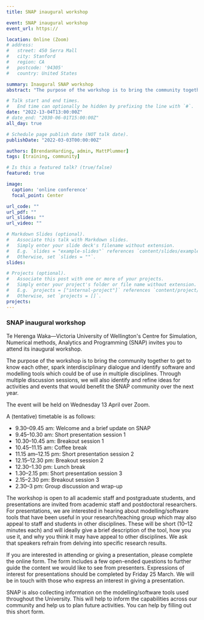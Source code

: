 ```yaml
---
title: SNAP inaugural workshop

event: SNAP inaugural workshop
event_url: https://

location: Online (Zoom)
# address:
#   street: 450 Serra Mall
#   city: Stanford
#   region: CA
#   postcode: '94305'
#   country: United States

summary: Inaugural SNAP workshop
abstract: "The purpose of the workshop is to bring the community together to get to know each other, spark interdisciplinary dialogue and identify software and modelling tools which could be of use in multiple disciplines. Through multiple discussion sessions, we will also identify and refine ideas for activities and events that would benefit the SNAP community over the next year."

# Talk start and end times.
#   End time can optionally be hidden by prefixing the line with `#`.
date: "2022-13-04T13:00:00Z"
# date_end: "2030-06-01T15:00:00Z"
all_day: true

# Schedule page publish date (NOT talk date).
publishDate: "2022-03-03T00:00:00Z"

authors: [BrendanHarding, admin, MattPlummer]
tags: [training, community]

# Is this a featured talk? (true/false)
featured: true

image:
  caption: 'online conference'
  focal_point: Center

url_code: ""
url_pdf: ""
url_slides: ""
url_video: ""

# Markdown Slides (optional).
#   Associate this talk with Markdown slides.
#   Simply enter your slide deck's filename without extension.
#   E.g. `slides = "example-slides"` references `content/slides/example-slides.md`.
#   Otherwise, set `slides = ""`.
slides:

# Projects (optional).
#   Associate this post with one or more of your projects.
#   Simply enter your project's folder or file name without extension.
#   E.g. `projects = ["internal-project"]` references `content/project/deep-learning/index.md`.
#   Otherwise, set `projects = []`.
projects:
---
```



### SNAP inaugural workshop

Te Herenga Waka—Victoria University of Wellington's Centre for Simulation, Numerical methods, Analytics and Programming (SNAP) invites you to attend its inaugural workshop.

The purpose of the workshop is to bring the community together to get to know each other, spark interdisciplinary dialogue and identify software and modelling tools which could be of use in multiple disciplines. Through multiple discussion sessions, we will also identify and refine ideas for activities and events that would benefit the SNAP community over the next year.

The event will be held on Wednesday 13 April over Zoom.

A (tentative) timetable is as follows:

- 9.30–09.45 am: Welcome and a brief update on SNAP
- 9.45–10.30 am: Short presentation session 1
- 10.30–10.45 am: Breakout session 1
- 10.45–11.15 am: Coffee break
- 11.15 am–12.15 pm: Short presentation session 2
- 12.15–12.30 pm: Breakout session 2
- 12.30–1.30 pm: Lunch break
- 1.30–2.15 pm: Short presentation session 3
- 2.15–2.30 pm: Breakout session 3
- 2.30–3 pm: Group discussion and wrap-up

The workshop is open to all academic staff and postgraduate students, and presentations are invited from academic staff and postdoctoral researchers. For presentations, we are interested in hearing about modelling/software tools that have been useful in your research/teaching group which may also appeal to staff and students in other disciplines. These will be short (10–12 minutes each) and will ideally give a brief description of the tool, how you use it, and why you think it may have appeal to other disciplines. We ask that speakers refrain from delving into specific research results.

If you are interested in attending or giving a presentation, please complete the online form. The form includes a few open-ended questions to further guide the content we would like to see from presenters. Expressions of interest for presentations should be completed by Friday 25 March. We will be in touch with those who express an interest in giving a presentation.

SNAP is also collecting information on the modelling/software tools used throughout the University. This will help to inform the capabilities across our community and help us to plan future activities. You can help by filling out this short form.

